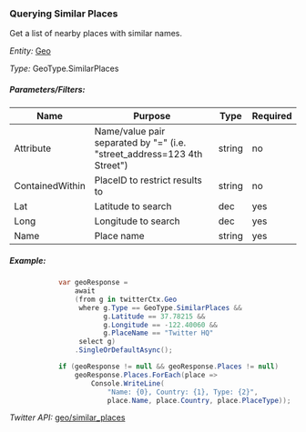 ### Querying Similar Places

Get a list of nearby places with similar names.

*Entity:* [Geo](../LINQ-to-Twitter-Entities/Geo-Entity.md)

*Type:* GeoType.SimilarPlaces

##### Parameters/Filters:

| Name | Purpose | Type | Required |
|------|---------|------|----------|
| Attribute | Name/value pair separated by "=" (i.e. "street_address=123 4th Street") | string | no |
| ContainedWithin | PlaceID to restrict results to | string | no |
| Lat | Latitude to search | dec | yes |
| Long | Longitude to search | dec | yes |
| Name | Place name | string | yes |

##### Example:

```c#
            var geoResponse =
                await
                (from g in twitterCtx.Geo
                 where g.Type == GeoType.SimilarPlaces &&
                       g.Latitude == 37.78215 &&
                       g.Longitude == -122.40060 &&
                       g.PlaceName == "Twitter HQ"
                 select g)
                .SingleOrDefaultAsync();

            if (geoResponse != null && geoResponse.Places != null)
                geoResponse.Places.ForEach(place =>
                    Console.WriteLine(
                        "Name: {0}, Country: {1}, Type: {2}",
                        place.Name, place.Country, place.PlaceType));
```

*Twitter API:* [geo/similar_places](https://developer.twitter.com/en/docs/geo/places-near-location/overview)